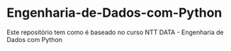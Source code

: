 # Engenharia-de-Dados-com-Python
Este repositório tem como é baseado no curso NTT DATA - Engenharia de Dados com Python 
